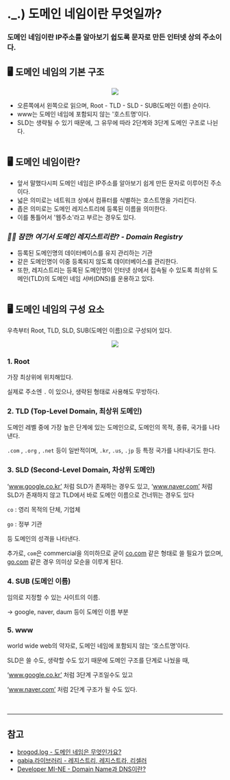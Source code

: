 # ._.) 도메인 네임이란 무엇일까?
### 도메인 네임이란 IP주소를 알아보기 쉽도록 문자로 만든 인터넷 상의 주소이다.

## 🖥 도메인 네임의 기본 구조

<p align="center">
<img src="../img/domainName.png">
</p>

* 오른쪽에서 왼쪽으로 읽으며, Root - TLD - SLD - SUB(도메인 이름) 순이다.
* www는 도메인 네임에 포함되지 않는 '호스트명'이다.
* SLD는 생략될 수 있기 때문에, 그 유무에 따라 2단계와 3단계 도메인 구조로 나뉜다.
<br/><br/>

## 🖥 도메인 네임이란?
* 앞서 말했다시피 도메인 네임은 IP주소를 알아보기 쉽게 만든 문자로 이루어진 주소이다.
* 넓은 의미로는 네트워크 상에서 컴퓨터를 식별하는 호스트명을 가리킨다.
* 좁은 의미로는 도메인 레지스트리에 등록된 이름을 의미한다.
* 이를 통틀어서 '웹주소'라고 부르는 경우도 있다.

### _🖐🏻 잠깐! 여기서 도메인 레지스트리란? - Domain Registry_
* 등록된 도메인명의 데이터베이스를 유지 관리하는 기관
* 같은 도메인명이 이중 등록되지 않도록 데이터베이스를 관리한다.
* 또한, 레지스트리는 등록된 도메인명이 인터넷 상에서 접속될 수 있도록 최상위 도메인(TLD)의 도메인 네임 서버(DNS)를 운용하고 있다.
<br/><br/>

## 🖥 도메인 네임의 구성 요소

우측부터 Root, TLD, SLD, SUB(도메인 이름)으로 구성되어 있다.
<p align="center">
<img src="../img/domainName.png">
</p>

### __1. Root__
가장 최상위에 위치해있다.

실제로 주소엔 `.` 이 있으나, 생략된 형태로 사용해도 무방하다.

### __2. TLD (Top-Level Domain, 최상위 도메인)__
도메인 레벨 중에 가장 높은 단계에 있는 도메인으로, 도메인의 목적, 종류, 국가를 나타낸다.

`.com` , `.org` , `.net` 등이 일반적이며, `.kr`, `.us`, `.jp` 등 특정 국가를 나타내기도 한다.

### __3. SLD (Second-Level Domain, 차상위 도메인)__
‘www.google.co.kr’ 처럼 SLD가 존재하는 경우도 있고, ‘www.naver.com’ 처럼 SLD가 존재하지 않고 TLD에서 바로 도메인 이름으로 건너뛰는 경우도 있다

`co` : 영리 목적의 단체, 기업체

`go` : 정부 기관

등 도메인의 성격을 나타낸다.

추가로, `com`은 commercial을 의미하므로 굳이 [co.com](http://co.com) 같은 형태로 쓸 필요가 없으며, [go.com](http://go.com) 같은 경우 의미상 모순을 이루게 된다.

### __4. SUB (도메인 이름)__
임의로 지정할 수 있는 사이트의 이름.

→ google, naver, daum 등이 도메인 이름 부분

### __5. www__
world wide web의 약자로, 도메인 네임에 포함되지 않는 ‘호스트명’이다.

SLD은 쓸 수도, 생략할 수도 있기 때문에 도메인 구조를 단계로 나눴을 때,

‘www.google.co.kr’ 처럼 3단계 구조일수도 있고

‘www.naver.com’ 처럼 2단계 구조가 될 수도 있다.
<br/><br/><br/>

***
## 참고
* [brogod.log - 도메인 네임은 무엇인가요?](https://velog.io/@m-vault/%EB%8F%84%EB%A9%94%EC%9D%B8-%EB%84%A4%EC%9E%84%EC%9D%80-%EB%AC%B4%EC%97%87%EC%9D%B8%EA%B0%80%EC%9A%94)
* [gabia.라이브러리 - 레지스트리, 레지스트라, 리셀러](https://library.gabia.com/contents/4918/)
* [Developer MI-NE - Domain Name과 DNS이란?](https://minemanemo.tistory.com/80)
